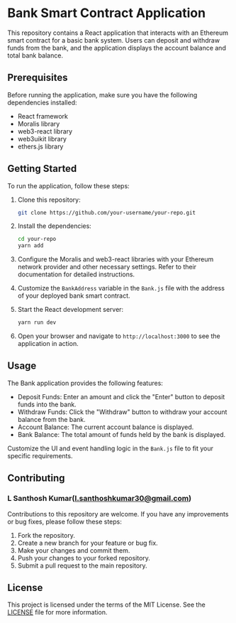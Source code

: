 # Bank Smart Contract Application

This repository contains a React application that interacts with an Ethereum smart contract for a basic bank system. Users can deposit and withdraw funds from the bank, and the application displays the account balance and total bank balance.

## Prerequisites

Before running the application, make sure you have the following dependencies installed:

- React framework
- Moralis library
- web3-react library
- web3uikit library
- ethers.js library

## Getting Started

To run the application, follow these steps:

1. Clone this repository:

   ```bash
   git clone https://github.com/your-username/your-repo.git
   ```

2. Install the dependencies:

   ```bash
   cd your-repo
   yarn add
   ```

3. Configure the Moralis and web3-react libraries with your Ethereum network provider and other necessary settings. Refer to their documentation for detailed instructions.

4. Customize the `BankAddress` variable in the `Bank.js` file with the address of your deployed bank smart contract.

5. Start the React development server:

   ```bash
   yarn run dev
   ```

6. Open your browser and navigate to `http://localhost:3000` to see the application in action.

## Usage

The Bank application provides the following features:

- Deposit Funds: Enter an amount and click the "Enter" button to deposit funds into the bank.
- Withdraw Funds: Click the "Withdraw" button to withdraw your account balance from the bank.
- Account Balance: The current account balance is displayed.
- Bank Balance: The total amount of funds held by the bank is displayed.

Customize the UI and event handling logic in the `Bank.js` file to fit your specific requirements.

## Contributing
### L Santhosh Kumar(l.santhoshkumar30@gmail.com)
Contributions to this repository are welcome. If you have any improvements or bug fixes, please follow these steps:

1. Fork the repository.
2. Create a new branch for your feature or bug fix.
3. Make your changes and commit them.
4. Push your changes to your forked repository.
5. Submit a pull request to the main repository.

## License

This project is licensed under the terms of the MIT License. See the [LICENSE](LICENSE) file for more information.
